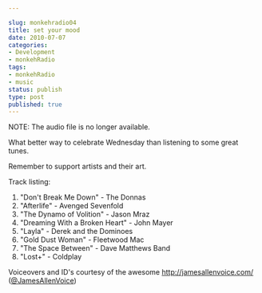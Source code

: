 ```yaml
---

slug: monkehradio04
title: set your mood
date: 2010-07-07
categories:
- Development
- monkehRadio
tags:
- monkehRadio
- music
status: publish
type: post
published: true
---
```

NOTE: The audio file is no longer available.

<p>What better way to celebrate Wednesday than listening to some great tunes.</p>

<p>Remember to support artists and their art.</p>
<p>Track listing:</p>
<ol>
<li>"Don't Break Me Down" - The Donnas</li>
<li>"Afterlife" - Avenged Sevenfold</li>
<li>"The Dynamo of Volition" - Jason Mraz</li>
<li>"Dreaming With a Broken Heart" - John Mayer</li>
<li>"Layla" - Derek and the Dominoes</li>
<li>"Gold Dust Woman" - Fleetwood Mac</li>
<li>"The Space Between" - Dave Matthews Band</li>
<li>"Lost+" - Coldplay</li>
</ol>
<p>Voiceovers and ID's courtesy of the awesome <a title="Visit jamesallenvoice.com" href="http://jamesallenvoice.com/" target="_blank">http://jamesallenvoice.com/</a> (<a title="Visit @JamesAllenVoice on Twitter" href="http://twitter.com/JamesAllenVoice" target="_blank">@JamesAllenVoice</a>)</p>

